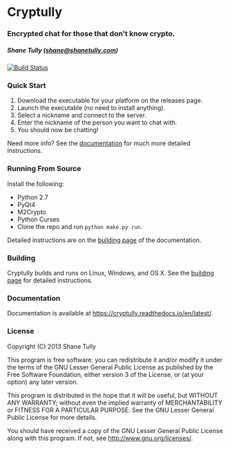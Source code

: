 Cryptully
=========

### Encrypted chat for those that don't know crypto.
##### Shane Tully (shane@shanetully.com)

[![Build Status](https://travis-ci.org/shanet/Cryptully.png)](https://travis-ci.org/shanet/Cryptully)

### Quick Start

1. Download the executable for your platform on the releases page.
2. Launch the executable (no need to install anything).
3. Select a nickname and connect to the server.
4. Enter the nickname of the person you want to chat with.
5. You should now be chatting!

Need more info? See the [documentation](https://cryptully.readthedocs.io/en/latest/) for much more detailed instructions.

### Running From Source

Install the following:

* Python 2.7
* PyQt4
* M2Crypto
* Python Curses
* Clone the repo and run `python make.py run`.

Detailed instructions are on the [building page](https://cryptully.readthedocs.io/en/latest/building.html) of the documentation.

### Building

Cryptully builds and runs on Linux, Windows, and OS X. See the [building page](https://cryptully.readthedocs.io/en/latest/building.html) for detailed 
instructions.

### Documentation

Documentation is available at https://cryptully.readthedocs.io/en/latest/.

### License

Copyright (C) 2013 Shane Tully

This program is free software: you can redistribute it and/or modify
it under the terms of the GNU Lesser General Public License as published by
the Free Software Foundation, either version 3 of the License, or
(at your option) any later version.

This program is distributed in the hope that it will be useful,
but WITHOUT ANY WARRANTY; without even the implied warranty of
MERCHANTABILITY or FITNESS FOR A PARTICULAR PURPOSE.  See the
GNU Lesser General Public License for more details.

You should have received a copy of the GNU Lesser General Public License
along with this program.  If not, see <http://www.gnu.org/licenses/>.
